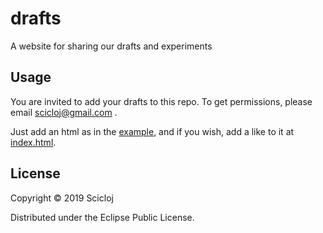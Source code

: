 # drafts
A website for sharing our drafts and experiments

## Usage

You are invited to add your drafts to this repo.
To get permissions, please email [scicloj@gmail.com](mailto:scicloj@gmail.com) .

Just add an html as in the [example](./example), and if you wish, add a like to it at [index.html](index.html).

## License

Copyright © 2019 Scicloj

Distributed under the Eclipse Public License.
